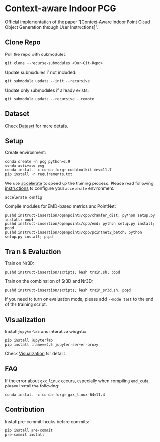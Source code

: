 # Context-aware Indoor PCG

Official implementation of the paper "[Context-Aware Indoor Point Cloud Object Generation through
User Instructions]".

## Clone Repo

Pull the repo with submodules:
```shell
git clone --recurse-submodules <Our-Git-Repo>
```

Update submodules if not included:
```shell
git submodule update --init --recursive
```

Update only submodules if already exists:
```shell
git submodule update --recursive --remote
```

## Dataset

Check [Dataset](datasets/README.md) for more details.

## Setup
Create environment:
```shell
conda create -n pcg python=3.9
conda activate pcg
conda install -c conda-forge cudatoolkit-dev=11.7
pip install -r requirements.txt
```

We use [accelerate](https://huggingface.co/docs/accelerate/index) to speed up the training process. Please read following [instructions](https://huggingface.co/docs/accelerate/basic_tutorials/install#configuring--accelerate) to configure your `accelerate` environment.
```shell
accelerate config
```

Compile modules for EMD-based metrics and PointNet:
```shell
pushd instruct-insertion/openpoints/cpp/chamfer_dist; python setup.py install; popd
pushd instruct-insertion/openpoints/cpp/emd; python setup.py install; popd
pushd instruct-insertion/openpoints/cpp/pointnet2_batch; python setup.py install; popd
```

## Train & Evaluation
Train on Nr3D:
```shell
pushd instruct-insertion/scripts; bash train.sh; popd
```

Train on the combination of Sr3D and Nr3D:
```shell
pushd instruct-insertion/scripts; bash train_sr3d.sh; popd
```

If you need to turn on evaluation mode, please add `--mode test` to the end of the training script.

## Visualization

Install `jupyterlab` and interative widgets:
```shell
pip install jupyterlab
pip install trame==2.5 jupyter-server-proxy
```

Check [Visualization](instruct-insertion/visualization/README.md) for details.

## FAQ

If the error about `gxx_linux` occurs, especially when compiling `emd_cuda`, please install the following:
```shell
conda install -c conda-forge gxx_linux-64=11.4
```

## Contribution

Install pre-commit-hooks before commits:
```shell
pip install pre-commit
pre-commit install
```

